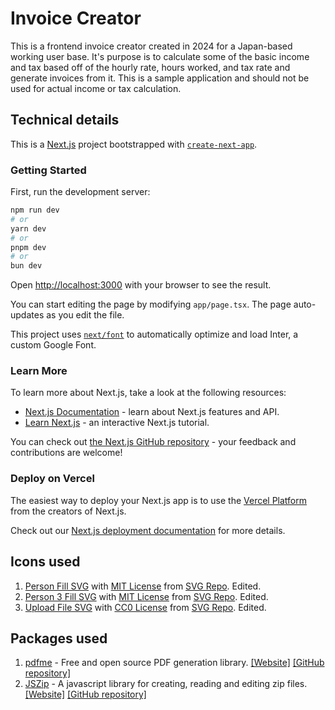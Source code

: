 # Invoice Creator

This is a frontend invoice creator created in 2024 for a Japan-based working user base. It's purpose is to calculate some of the basic income and tax based off of the hourly rate, hours worked, and tax rate and generate invoices from it. This is a sample application and should not be used for actual income or tax calculation.

## Technical details

This is a [Next.js](https://nextjs.org/) project bootstrapped with [`create-next-app`](https://github.com/vercel/next.js/tree/canary/packages/create-next-app).

### Getting Started

First, run the development server:

```bash
npm run dev
# or
yarn dev
# or
pnpm dev
# or
bun dev
```

Open [http://localhost:3000](http://localhost:3000) with your browser to see the result.

You can start editing the page by modifying `app/page.tsx`. The page auto-updates as you edit the file.

This project uses [`next/font`](https://nextjs.org/docs/basic-features/font-optimization) to automatically optimize and load Inter, a custom Google Font.

### Learn More

To learn more about Next.js, take a look at the following resources:

- [Next.js Documentation](https://nextjs.org/docs) - learn about Next.js features and API.
- [Learn Next.js](https://nextjs.org/learn) - an interactive Next.js tutorial.

You can check out [the Next.js GitHub repository](https://github.com/vercel/next.js/) - your feedback and contributions are welcome!

### Deploy on Vercel

The easiest way to deploy your Next.js app is to use the [Vercel Platform](https://vercel.com/new?utm_medium=default-template&filter=next.js&utm_source=create-next-app&utm_campaign=create-next-app-readme) from the creators of Next.js.

Check out our [Next.js deployment documentation](https://nextjs.org/docs/deployment) for more details.

## Icons used

1. [Person Fill SVG](https://www.svgrepo.com/svg/436843/person-fill) with [MIT License](https://www.svgrepo.com/page/licensing/#MIT) from [SVG Repo](https://www.svgrepo.com/). Edited.
2. [Person 3 Fill SVG](https://www.svgrepo.com/svg/436838/person-3-fill) with [MIT License](https://www.svgrepo.com/page/licensing/#MIT) from [SVG Repo](https://www.svgrepo.com/). Edited.
3. [Upload File SVG](https://www.svgrepo.com/svg/15583/upload-file) with [CC0 License](https://www.svgrepo.com/page/licensing/#CC0) from [SVG Repo](https://www.svgrepo.com/). Edited.

## Packages used

1. [pdfme](https://pdfme.com/) - Free and open source PDF generation library. [[Website]](https://pdfme.com/) [[GitHub repository]](https://github.com/pdfme/pdfme)
2. [JSZip](https://stuk.github.io/jszip/) - A javascript library for creating, reading and editing zip files. [[Website]](https://stuk.github.io/jszip/) [[GitHub repository]](https://github.com/Stuk/jszip)
